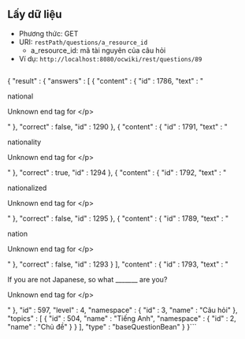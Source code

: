 ## Lấy dữ liệu ##
  * Phương thức: GET
  * URI: `restPath/questions/a_resource_id`
    * a\_resource\_id: mã tài nguyên của câu hỏi
  * Ví dụ: `http://localhost:8080/ocwiki/rest/questions/89`
> > ```json

{ "result" : {
"answers" : [
{ "content" : { "id" : 1786,
"text" : "<p>national

Unknown end tag for &lt;/p&gt;

"
},
"correct" : false,
"id" : 1290
},
{ "content" : { "id" : 1791,
"text" : "<p>nationality

Unknown end tag for &lt;/p&gt;

"
},
"correct" : true,
"id" : 1294
},
{ "content" : { "id" : 1792,
"text" : "<p>nationalized

Unknown end tag for &lt;/p&gt;

"
},
"correct" : false,
"id" : 1295
},
{ "content" : { "id" : 1789,
"text" : "<p>nation

Unknown end tag for &lt;/p&gt;

"
},
"correct" : false,
"id" : 1293
}
],
"content" : {
"id" : 1793,
"text" : "<p>If you are not Japanese, so what _______ are you?

Unknown end tag for &lt;/p&gt;

"
},
"id" : 597,
"level" : 4,
"namespace" : {
"id" : 3,
"name" : "Câu hỏi"
},
"topics" : [ { "id" : 504,
"name" : "Tiếng Anh",
"namespace" : { "id" : 2,
"name" : "Chủ đề"
}
} ],
"type" : "baseQuestionBean"
} }```